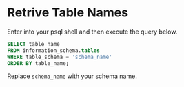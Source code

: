 # Retrive Table Names

Enter into your psql shell and then execute the query below.

```sql
SELECT table_name
FROM information_schema.tables
WHERE table_schema = 'schema_name'
ORDER BY table_name;
```

Replace `schema_name` with your schema name.